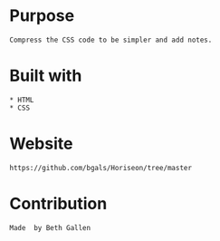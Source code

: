 # Purpose
    Compress the CSS code to be simpler and add notes.

# Built with
    * HTML
    * CSS

# Website
    https://github.com/bgals/Horiseon/tree/master

# Contribution
    Made  by Beth Gallen
